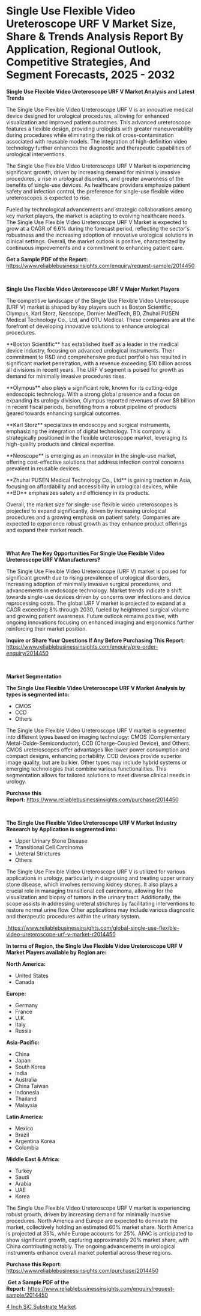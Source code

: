 <p><h1>Single Use Flexible Video Ureteroscope URF V Market Size, Share & Trends Analysis Report By Application, Regional Outlook, Competitive Strategies, And Segment Forecasts, 2025 - 2032</h1></p><p><strong>Single Use Flexible Video Ureteroscope URF V Market Analysis and Latest Trends</strong></p>
<p><p>The Single Use Flexible Video Ureteroscope URF V is an innovative medical device designed for urological procedures, allowing for enhanced visualization and improved patient outcomes. This advanced ureteroscope features a flexible design, providing urologists with greater maneuverability during procedures while eliminating the risk of cross-contamination associated with reusable models. The integration of high-definition video technology further enhances the diagnostic and therapeutic capabilities of urological interventions.</p><p>The Single Use Flexible Video Ureteroscope URF V Market is experiencing significant growth, driven by increasing demand for minimally invasive procedures, a rise in urological disorders, and greater awareness of the benefits of single-use devices. As healthcare providers emphasize patient safety and infection control, the preference for single-use flexible video ureteroscopes is expected to rise.</p><p>Fueled by technological advancements and strategic collaborations among key market players, the market is adapting to evolving healthcare needs. The Single Use Flexible Video Ureteroscope URF V Market is expected to grow at a CAGR of 6.6% during the forecast period, reflecting the sector's robustness and the increasing adoption of innovative urological solutions in clinical settings. Overall, the market outlook is positive, characterized by continuous improvements and a commitment to enhancing patient care.</p></p>
<p><strong>Get a Sample PDF of the Report:&nbsp;</strong> <a href="https://www.reliablebusinessinsights.com/enquiry/request-sample/2014450?utm_campaign=1091&utm_medium=2&utm_source=Github&utm_content=ia&utm_term=17012025&utm_id=single-use-flexible-video-ureteroscope-urf-v">https://www.reliablebusinessinsights.com/enquiry/request-sample/2014450</a></p>
<p>&nbsp;</p>
<p><strong>Single Use Flexible Video Ureteroscope URF V Major Market Players</strong></p>
<p><p>The competitive landscape of the Single Use Flexible Video Ureteroscope (URF V) market is shaped by key players such as Boston Scientific, Olympus, Karl Storz, Neoscope, Dornier MedTech, BD, Zhuhai PUSEN Medical Technology Co., Ltd, and OTU Medical. These companies are at the forefront of developing innovative solutions to enhance urological procedures.</p><p>**Boston Scientific** has established itself as a leader in the medical device industry, focusing on advanced urological instruments. Their commitment to R&D and comprehensive product portfolio has resulted in significant market penetration, with a revenue exceeding $10 billion across all divisions in recent years. The URF V segment is poised for growth as demand for minimally invasive procedures rises.</p><p>**Olympus** also plays a significant role, known for its cutting-edge endoscopic technology. With a strong global presence and a focus on expanding its urology division, Olympus reported revenues of over $8 billion in recent fiscal periods, benefiting from a robust pipeline of products geared towards enhancing surgical outcomes.</p><p>**Karl Storz** specializes in endoscopy and surgical instruments, emphasizing the integration of digital technology. This company is strategically positioned in the flexible ureteroscope market, leveraging its high-quality products and clinical expertise. </p><p>**Neoscope** is emerging as an innovator in the single-use market, offering cost-effective solutions that address infection control concerns prevalent in reusable devices. </p><p>**Zhuhai PUSEN Medical Technology Co., Ltd** is gaining traction in Asia, focusing on affordability and accessibility in urological devices, while **BD** emphasizes safety and efficiency in its products. </p><p>Overall, the market size for single-use flexible video ureteroscopes is projected to expand significantly, driven by increasing urological procedures and a growing emphasis on patient safety. Companies are expected to experience robust growth as they enhance product offerings and expand their market reach.</p></p>
<p>&nbsp;</p>
<p><strong>What Are The Key Opportunities For Single Use Flexible Video Ureteroscope URF V Manufacturers?</strong></p>
<p><p>The Single Use Flexible Video Ureteroscope (URF V) market is poised for significant growth due to rising prevalence of urological disorders, increasing adoption of minimally invasive surgical procedures, and advancements in endoscope technology. Market trends indicate a shift towards single-use devices driven by concerns over infections and device reprocessing costs. The global URF V market is projected to expand at a CAGR exceeding 8% through 2030, fueled by heightened surgical volume and growing patient awareness. Future outlook remains positive, with ongoing innovations focusing on enhanced imaging and ergonomics further reinforcing their market position.</p></p>
<p><strong>Inquire or Share Your Questions If Any Before Purchasing This Report:</strong> <a href="https://www.reliablebusinessinsights.com/enquiry/pre-order-enquiry/2014450?utm_campaign=1091&utm_medium=2&utm_source=Github&utm_content=ia&utm_term=17012025&utm_id=single-use-flexible-video-ureteroscope-urf-v">https://www.reliablebusinessinsights.com/enquiry/pre-order-enquiry/2014450</a></p>
<p>&nbsp;</p>
<p><strong>Market Segmentation</strong></p>
<p><strong>The Single Use Flexible Video Ureteroscope URF V Market Analysis by types is segmented into:</strong></p>
<p><ul><li>CMOS</li><li>CCD</li><li>Others</li></ul></p>
<p><p>The Single Use Flexible Video Ureteroscope URF V market is segmented into different types based on imaging technology: CMOS (Complementary Metal-Oxide-Semiconductor), CCD (Charge-Coupled Device), and Others. CMOS ureteroscopes offer advantages like lower power consumption and compact designs, enhancing portability. CCD devices provide superior image quality, but are bulkier. Other types may include hybrid systems or emerging technologies that combine various functionalities. This segmentation allows for tailored solutions to meet diverse clinical needs in urology.</p></p>
<p><strong>Purchase this Report:&nbsp;</strong><a href="https://www.reliablebusinessinsights.com/purchase/2014450?utm_campaign=1091&utm_medium=2&utm_source=Github&utm_content=ia&utm_term=17012025&utm_id=single-use-flexible-video-ureteroscope-urf-v">https://www.reliablebusinessinsights.com/purchase/2014450</a></p>
<p>&nbsp;</p>
<p><strong>The Single Use Flexible Video Ureteroscope URF V Market Industry Research by Application is segmented into:</strong></p>
<p><ul><li>Upper Urinary Stone Disease</li><li>Transitional Cell Carcinoma</li><li>Ureteral Strictures</li><li>Others</li></ul></p>
<p><p>The Single Use Flexible Video Ureteroscope URF V is utilized for various applications in urology, particularly in diagnosing and treating upper urinary stone disease, which involves removing kidney stones. It also plays a crucial role in managing transitional cell carcinoma, allowing for the visualization and biopsy of tumors in the urinary tract. Additionally, the scope assists in addressing ureteral strictures by facilitating interventions to restore normal urine flow. Other applications may include various diagnostic and therapeutic procedures within the urinary system.</p></p>
<p><a href="https://www.reliablebusinessinsights.com/global-single-use-flexible-video-ureteroscope-urf-v-market-r2014450?utm_campaign=1091&utm_medium=2&utm_source=Github&utm_content=ia&utm_term=17012025&utm_id=single-use-flexible-video-ureteroscope-urf-v">&nbsp;https://www.reliablebusinessinsights.com/global-single-use-flexible-video-ureteroscope-urf-v-market-r2014450</a></p>
<p><strong>In terms of Region, the Single Use Flexible Video Ureteroscope URF V Market Players available by Region are:</strong></p>
<p>
    <p> <strong> North America: </strong>
        <ul>
            <li>United States</li>
            <li>Canada</li>
        </ul>
        </p> 
    <p> <strong> Europe: </strong>
        <ul>
            <li>Germany</li>
            <li>France</li>
            <li>U.K.</li>
            <li>Italy</li>
            <li>Russia</li>
        </ul>
        </p> 
    <p> <strong> Asia-Pacific: </strong>
        <ul>
            <li>China</li>
            <li>Japan</li>
            <li>South Korea</li>
            <li>India</li>
            <li>Australia</li>
            <li>China Taiwan</li>
            <li>Indonesia</li>
            <li>Thailand</li>
            <li>Malaysia</li>
        </ul>
        </p> 
    <p> <strong> Latin America: </strong>
        <ul>
            <li>Mexico</li>
            <li>Brazil</li>
            <li>Argentina Korea</li>
            <li>Colombia</li>
        </ul>
        </p> 
    <p> <strong> Middle East & Africa: </strong>
        <ul>
            <li>Turkey</li>
            <li>Saudi</li>
            <li>Arabia</li>
            <li>UAE</li>
            <li>Korea</li>
        </ul>
    </p>
    </p>
<p><p>The Single Use Flexible Video Ureteroscope URF V market is experiencing robust growth, driven by increasing demand for minimally invasive procedures. North America and Europe are expected to dominate the market, collectively holding an estimated 60% market share. North America is projected at 35%, while Europe accounts for 25%. APAC is anticipated to show significant growth, capturing approximately 20% market share, with China contributing notably. The ongoing advancements in urological instruments enhance overall market potential across these regions.</p></p>
<p><strong>Purchase this Report: </strong><a href="https://www.reliablebusinessinsights.com/purchase/2014450?utm_campaign=1091&utm_medium=2&utm_source=Github&utm_content=ia&utm_term=17012025&utm_id=single-use-flexible-video-ureteroscope-urf-v">https://www.reliablebusinessinsights.com/purchase/2014450</a></p>
<p>&nbsp;<strong>Get a Sample PDF of the Report:&nbsp;&nbsp;</strong><a href="https://www.reliablebusinessinsights.com/enquiry/request-sample/2014450?utm_campaign=1091&utm_medium=2&utm_source=Github&utm_content=ia&utm_term=17012025&utm_id=single-use-flexible-video-ureteroscope-urf-v">https://www.reliablebusinessinsights.com/enquiry/request-sample/2014450</a></p>
<p><strong></strong></p>
<p><p><a href="https://github.com/raffadongraffadong/Market-Research-Report-List-1/blob/main/4-inch-sic-substrate-market.md?utm_campaign=1091&utm_medium=2&utm_source=Github&utm_content=ia&utm_term=17012025&utm_id=single-use-flexible-video-ureteroscope-urf-v">4 Inch SiC Substrate Market</a></p></p>